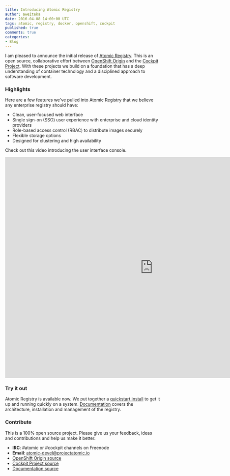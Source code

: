 ```yaml
---
title: Introducing Atomic Registry
author: aweiteka
date: 2016-04-08 14:00:00 UTC
tags: atomic, registry, docker, openshift, cockpit
published: true
comments: true
categories:
- Blog
---
```


I am pleased to announce the initial release of [Atomic Registry](http://www.projectatomic.io/registry/).
This is an open source, collaborative effort between [OpenShift Origin](https://www.openshift.org/) and the [Cockpit Project](http://cockpit-project.org/). With these projects we build on a
foundation that has a deep understanding of container technology and a disciplined
approach to software development.

### Highlights

Here are a few features we've pulled into Atomic Registry that we believe any enterprise registry should have:

* Clean, user-focused web interface
* Single sign-on (SSO) user experience with enterprise and cloud identity providers
* Role-based access control (RBAC) to distribute images securely
* Flexible storage options
* Designed for clustering and high availability

Check out this video introducing the user interface console.

<iframe width="960" height="720" src="https://www.youtube.com/embed/YzkjJo7DNMU" frameborder="0" allowfullscreen></iframe>

### Try it out

Atomic Registry is available now. We put together a [quickstart install](http://docs.projectatomic.io/registry/latest/registry_quickstart/administrators/index.html)
to get it up and running quickly on a system. [Documentation](http://docs.projectatomic.io/registry/) covers the architecture,
installation and management of the registry.

### Contribute

This is a 100% open source project. Please give us your feedback, ideas and contributions and help us make it better.

* **IRC**: #atomic or #cockpit channels on Freenode
* **Email**: [atomic-devel@projectatomic.io](mailto:atomic-devel@projectatomic.io)
* [OpenShift Origin source](https://github.com/openshift/origin/)
* [Cockpit Project source](https://github.com/cockpit-project/cockpit)
* [Documentation source](https://github.com/openshift/openshift-docs)
